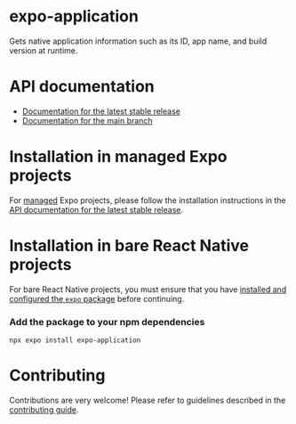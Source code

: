 # expo-application

Gets native application information such as its ID, app name, and build version at runtime.

# API documentation

- [Documentation for the latest stable release](https://docs.expo.dev/versions/latest/sdk/application/)
- [Documentation for the main branch](https://docs.expo.dev/versions/unversioned/sdk/application/)

# Installation in managed Expo projects

For [managed](https://docs.expo.dev/archive/managed-vs-bare/) Expo projects, please follow the installation instructions in the [API documentation for the latest stable release](#https://docs.expo.dev/versions/latest/sdk/application/).

# Installation in bare React Native projects

For bare React Native projects, you must ensure that you have [installed and configured the `expo` package](https://docs.expo.dev/bare/installing-expo-modules/) before continuing.

### Add the package to your npm dependencies

```
npx expo install expo-application
```

# Contributing

Contributions are very welcome! Please refer to guidelines described in the [contributing guide](https://github.com/expo/expo#contributing).
